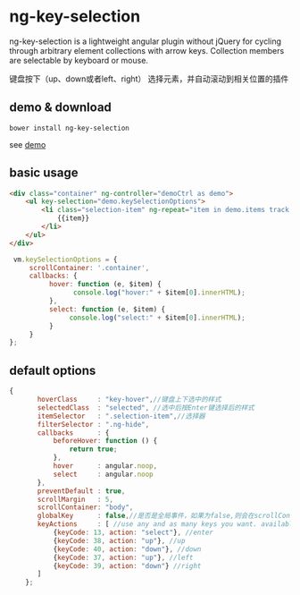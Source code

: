 # ng-key-selection
ng-key-selection is a lightweight angular plugin without jQuery for cycling through arbitrary element collections with arrow keys. 
Collection members are selectable by keyboard or mouse.

键盘按下（up、down或者left、right） 选择元素，并自动滚动到相关位置的插件

## demo & download

`bower install ng-key-selection`
          
see [demo](http://why520crazy.github.io/ng-key-selection)
          
## basic usage

```html
<div class="container" ng-controller="demoCtrl as demo">
    <ul key-selection="demo.keySelectionOptions">
        <li class="selection-item" ng-repeat="item in demo.items track by $index">
            {{item}}
        </li>
    </ul>
</div>
```

```js
 vm.keySelectionOptions = {
     scrollContainer: '.container',
     callbacks: {
          hover: function (e, $item) {
                console.log("hover:" + $item[0].innerHTML);
          },
          select: function (e, $item) {
               console.log("select:" + $item[0].innerHTML);
          }
     }
};
```


## default options

```js
{
       hoverClass     : "key-hover",//键盘上下选中的样式
       selectedClass  : "selected", //选中后按Enter键选择后的样式
       itemSelector   : ".selection-item",//选择器
       filterSelector : ".ng-hide",
       callbacks      : {
           beforeHover: function () {
               return true;
           },
           hover      : angular.noop,
           select     : angular.noop
       },
       preventDefault : true,
       scrollMargin   : 5,
       scrollContainer: "body",
       globalKey      : false,//是否是全局事件，如果为false,则会在scrollContainer绑定keydown事件，否则会在document上绑定
       keyActions     : [ //use any and as many keys you want. available actions: "select", "up", "down"
           {keyCode: 13, action: "select"}, //enter
           {keyCode: 38, action: "up"}, //up
           {keyCode: 40, action: "down"}, //down
           {keyCode: 37, action: "up"}, //left
           {keyCode: 39, action: "down"} //right
       ]
    };
```

